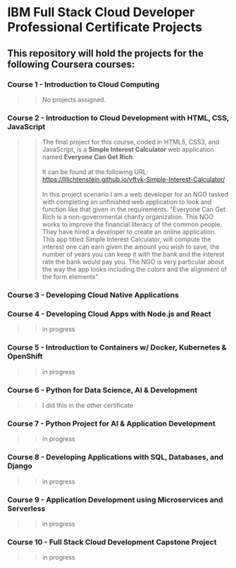# IBM Full Stack Cloud Developer Professional Certificate Projects <br>
## This repository will hold the projects for the following Coursera courses: <br>
### Course 1 - Introduction to Cloud Computing <br>
  > > No projects assigned.
### Course 2 - Introduction to Cloud Development with HTML, CSS, JavaScript <br>
  > > The final project for this course, coded in HTML5, CSS3, and JavaScript, is a **Simple Interest Calculator** web application named **Everyone Can Get Rich**.<br><br>
  > > It can be found at the following URL: https://lllichtenstein.github.io/vftvk-Simple-Interest-Calculator/ <br><br>
  > > In this project scenario I am a web developer for an NGO tasked with completing an unfinished web application to look and function like that given in the requirements. "Everyone Can Get Rich is a non-governmental charity organization. This NGO works to improve the financial literacy of the common people. They have hired a developer to create an online application. This app titled Simple Interest Calculator, will compute the interest one can earn given the amount you wish to save, the number of years you can keep it with the bank and the interest rate the bank would pay you. The NGO is very particular about the way the app looks including the colors and the alignment of the form elements"
### Course 3 - Developing Cloud Native Applications <br>
> > 
### Course 4 - Developing Cloud Apps with Node.js and React <br>
> > in progress
### Course 5 - Introduction to Containers w/ Docker, Kubernetes & OpenShift <br>
> > in progress
### Course 6 - Python for Data Science, AI & Development <br>
> > I did this in the other certificate
### Course 7 - Python Project for AI & Application Development <br>
> > in progress
### Course 8 - Developing Applications with SQL, Databases, and Django <br>
> > in progress
### Course 9 - Application Development using Microservices and Serverless <br>
> > in progress
### Course 10 - Full Stack Cloud Development Capstone Project <br>
> > in progress
